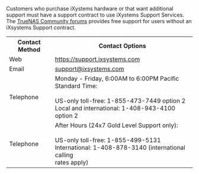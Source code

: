 Customers who purchase iXystems hardware or that want additional support must have a support contract to use iXystems Support Services. The [TrueNAS Community forums](https://www.truenas.com/community/) provides free support for users without an iXsystems Support contract.

<table class="truetable">
  <tr>
    <th><b>Contact Method</b></th>
    <th><b>Contact Options</b></th>
  </tr>
  <tr>
    <td>Web</td>
    <td><a href="https://support.ixsystems.com" target="_blank">https://support.ixsystems.com</a></td>
  </tr>
  <tr>
    <td>Email</td>
    <td><a href="mailto:support@ixsystems.com">support@ixsystems.com</a></td>
  </tr>
  <tr>
    <td>Telephone</td>
    <td>Monday - Friday, 6:00AM to 6:00PM Pacific Standard Time:<br><br>US-only toll-free: 1-855-473-7449 option 2<br>Local and international: 1-408-943-4100 option 2<br></td>
  </tr>
  <tr>
    <td>Telephone</td>
    <td>After Hours (24x7 Gold Level Support only):<br><br>US-only toll-free: 1-855-499-5131<br>International: 1-408-878-3140 (international calling<br>rates apply)<br></td>
  </tr>
</table>
